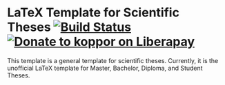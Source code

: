 # LaTeX Template for Scientific Theses [![Build Status](https://circleci.com/gh/latextemplates/scientific-thesis-template/tree/master.svg?style=shield)](https://circleci.com/gh/latextemplates/scientific-thesis-template/) [![Donate to koppor on Liberapay](https://liberapay.com/assets/widgets/donate.svg)](https://liberapay.com/koppor)

This template is a general template for scientific theses.
Currently, it is the unofficial LaTeX template for Master, Bachelor, Diploma, and Student Theses.

